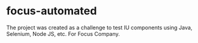 # focus-automated
The project was created as a challenge to test IU components using Java, Selenium, Node JS, etc. For Focus Company.
